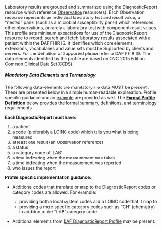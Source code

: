 Laboratory results are grouped and summarized using the DiagnosticReport resource which reference [Observation] resource(s).  Each Observation resource represents an individual laboratory test and result value, a “nested” panel (such as a microbial susceptibility panel) which references other observations, or rarely a laboratory test with component result values.  This profile sets minimum expectations for use of the DiagnosticReport resource to record, search and fetch laboratory results associated with a patient within the DAF FHIR IG. It identifies which core elements, extensions, vocabularies and value sets must be Supported by clients and servers. For the definition of Supported please refer to DAF FHIR IG. The data elements identified by the profile are based on ONC 2015 Edition Common Clinical Data Set(CCDS).


##### Mandatory Data Elements and Terminology


The following data-elements are mandatory (i.e data MUST be present). These are presented below in a simple human-readable explanation.  Profile specific guidance and an [example](#example) are provided as well.  The [**Formal Profile Definition**](#profile) below provides the  formal summary, definitions, and  terminology requirements.  

**Each DiagnosticReport must have:**

1.   a patient
1.   a code (preferably a LOINC code) which tells you what is being measured
1.   at least one result (an Observation reference)
1.   a status
1.   a category code of 'LAB'
1.   a time indicating when the measurement was taken
1.   a time indicating when the measurement was reported
1.   who issues the report


**Profile specific implementation guidance:**

* Additional codes that translate or map to the DiagnosticReport codes or category codes are allowed.  For example:
   -  providing both a local system codes and a LOINC code that it map to
   -  providing a more specific category codes such as “CH” (chemistry) in addition to the "LAB"  category code.

* Additional elements from [DAF DiagnosticReport Profile](daf-DiagnosticReport.html) may be present.

[Observation]: daf-core-resultobs.html